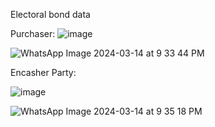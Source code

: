 Electoral bond data

Purchaser: 
![image](https://github.com/MIRRORPIE/ECI-Electoral-Bond-Data/assets/45169026/cc600c87-8ca4-4f54-ad4a-ae83652f66dc)

![WhatsApp Image 2024-03-14 at 9 33 44 PM](https://github.com/MIRRORPIE/ECI-Electoral-Bond-Data/assets/45169026/3715fb92-87f5-4e54-9337-55e45f833efd)



Encasher Party:

![image](https://github.com/MIRRORPIE/ECI-Electoral-Bond-Data/assets/45169026/3f2b104e-a041-4a0f-af54-1501dabcb8a0)


![WhatsApp Image 2024-03-14 at 9 35 18 PM](https://github.com/MIRRORPIE/ECI-Electoral-Bond-Data/assets/45169026/bdf300cb-0817-409f-853c-880011748a0d)
